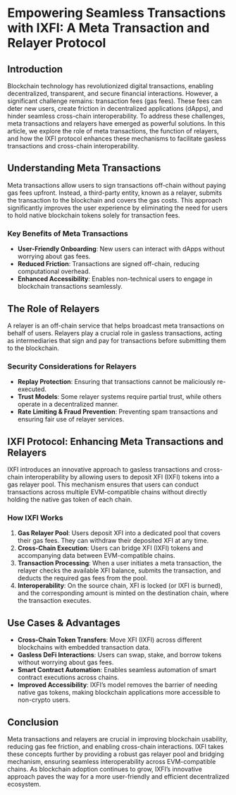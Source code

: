 # Empowering Seamless Transactions with IXFI: A Meta Transaction and Relayer Protocol

## Introduction  
Blockchain technology has revolutionized digital transactions, enabling decentralized, transparent, and secure financial interactions. However, a significant challenge remains: transaction fees (gas fees). These fees can deter new users, create friction in decentralized applications (dApps), and hinder seamless cross-chain interoperability. To address these challenges, meta transactions and relayers have emerged as powerful solutions. In this article, we explore the role of meta transactions, the function of relayers, and how the IXFI protocol enhances these mechanisms to facilitate gasless transactions and cross-chain interoperability.

## Understanding Meta Transactions  
Meta transactions allow users to sign transactions off-chain without paying gas fees upfront. Instead, a third-party entity, known as a relayer, submits the transaction to the blockchain and covers the gas costs. This approach significantly improves the user experience by eliminating the need for users to hold native blockchain tokens solely for transaction fees.

### Key Benefits of Meta Transactions  
- **User-Friendly Onboarding**: New users can interact with dApps without worrying about gas fees.  
- **Reduced Friction**: Transactions are signed off-chain, reducing computational overhead.  
- **Enhanced Accessibility**: Enables non-technical users to engage in blockchain transactions seamlessly.  

## The Role of Relayers  
A relayer is an off-chain service that helps broadcast meta transactions on behalf of users. Relayers play a crucial role in gasless transactions, acting as intermediaries that sign and pay for transactions before submitting them to the blockchain.

### Security Considerations for Relayers  
- **Replay Protection**: Ensuring that transactions cannot be maliciously re-executed.  
- **Trust Models**: Some relayer systems require partial trust, while others operate in a decentralized manner.  
- **Rate Limiting & Fraud Prevention**: Preventing spam transactions and ensuring fair use of relayer services.  

## IXFI Protocol: Enhancing Meta Transactions and Relayers  
IXFI introduces an innovative approach to gasless transactions and cross-chain interoperability by allowing users to deposit XFI (IXFI) tokens into a gas relayer pool. This mechanism ensures that users can conduct transactions across multiple EVM-compatible chains without directly holding the native gas token of each chain.

### How IXFI Works  
1. **Gas Relayer Pool**: Users deposit XFI into a dedicated pool that covers their gas fees. They can withdraw their deposited XFI at any time.  
2. **Cross-Chain Execution**: Users can bridge XFI (IXFI) tokens and accompanying data between EVM-compatible chains.  
3. **Transaction Processing**: When a user initiates a meta transaction, the relayer checks the available XFI balance, submits the transaction, and deducts the required gas fees from the pool.  
4. **Interoperability**: On the source chain, XFI is locked (or IXFI is burned), and the corresponding amount is minted on the destination chain, where the transaction executes.  

## Use Cases & Advantages  
- **Cross-Chain Token Transfers**: Move XFI (IXFI) across different blockchains with embedded transaction data.  
- **Gasless DeFi Interactions**: Users can swap, stake, and borrow tokens without worrying about gas fees.  
- **Smart Contract Automation**: Enables seamless automation of smart contract executions across chains.  
- **Improved Accessibility**: IXFI’s model removes the barrier of needing native gas tokens, making blockchain applications more accessible to non-crypto users.  

## Conclusion  
Meta transactions and relayers are crucial in improving blockchain usability, reducing gas fee friction, and enabling cross-chain interactions. IXFI takes these concepts further by providing a robust gas relayer pool and bridging mechanism, ensuring seamless interoperability across EVM-compatible chains. As blockchain adoption continues to grow, IXFI’s innovative approach paves the way for a more user-friendly and efficient decentralized ecosystem.

